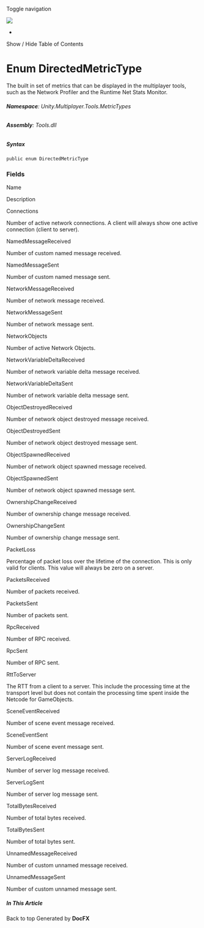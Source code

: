 <div id="wrapper">

<div>

<div class="container">

<div class="navbar-header">

Toggle navigation

<img src="../logo.svg" id="logo" class="svg" />

</div>

<div id="navbar" class="collapse navbar-collapse">

<div class="form-group">

</div>

</div>

</div>

<div class="subnav navbar navbar-default">

<div id="breadcrumb" class="container hide-when-search">

-   

</div>

</div>

</div>

<div class="container body-content hide-when-search" role="main">

<div class="sidenav hide-when-search">

Show / Hide Table of Contents

<div id="sidetoggle" class="sidetoggle collapse">

<div id="sidetoc">

</div>

</div>

</div>

<div class="article row grid-right">

<div class="col-md-10">

# Enum DirectedMetricType

<div class="markdown level0 summary">

The built in set of metrics that can be displayed in the multiplayer
tools, such as the Network Profiler and the Runtime Net Stats Monitor.

</div>

<div class="markdown level0 conceptual">

</div>

###### **Namespace**: Unity.Multiplayer.Tools.MetricTypes

###### **Assembly**: Tools.dll

##### Syntax

<div class="codewrapper">

``` lang-csharp
public enum DirectedMetricType
```

</div>

### Fields

Name

</div>

</div>

</div>

</div>

Description

Connections

Number of active network connections. A client will always show one
active connection (client to server).

NamedMessageReceived

Number of custom named message received.

NamedMessageSent

Number of custom named message sent.

NetworkMessageReceived

Number of network message received.

NetworkMessageSent

Number of network message sent.

NetworkObjects

Number of active Network Objects.

NetworkVariableDeltaReceived

Number of network variable delta message received.

NetworkVariableDeltaSent

Number of network variable delta message sent.

ObjectDestroyedReceived

Number of network object destroyed message received.

ObjectDestroyedSent

Number of network object destroyed message sent.

ObjectSpawnedReceived

Number of network object spawned message received.

ObjectSpawnedSent

Number of network object spawned message sent.

OwnershipChangeReceived

Number of ownership change message received.

OwnershipChangeSent

Number of ownership change message sent.

PacketLoss

Percentage of packet loss over the lifetime of the connection. This is
only valid for clients. This value will always be zero on a server.

PacketsReceived

Number of packets received.

PacketsSent

Number of packets sent.

RpcReceived

Number of RPC received.

RpcSent

Number of RPC sent.

RttToServer

The RTT from a client to a server. This include the processing time at
the transport level but does not contain the processing time spent
inside the Netcode for GameObjects.

SceneEventReceived

Number of scene event message received.

SceneEventSent

Number of scene event message sent.

ServerLogReceived

Number of server log message received.

ServerLogSent

Number of server log message sent.

TotalBytesReceived

Number of total bytes received.

TotalBytesSent

Number of total bytes sent.

UnnamedMessageReceived

Number of custom unnamed message received.

UnnamedMessageSent

Number of custom unnamed message sent.

<div class="hidden-sm col-md-2" role="complementary">

<div class="sideaffix">

<div class="contribution">

</div>

##### In This Article

<div>

</div>

</div>

</div>

<div class="grad-bottom">

</div>

<div class="footer">

<div class="container">

Back to top Generated by **DocFX**

</div>

</div>
